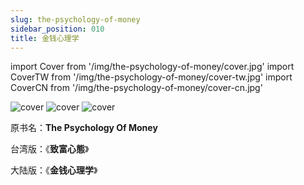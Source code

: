 ```yaml
---
slug: the-psychology-of-money
sidebar_position: 010
title: 金钱心理学
---
```


import Cover from '/img/the-psychology-of-money/cover.jpg'
import CoverTW from '/img/the-psychology-of-money/cover-tw.jpg'
import CoverCN from '/img/the-psychology-of-money/cover-cn.jpg'

<img src={Cover} alt="cover" style={{width:240}} />
<img src={CoverTW} alt="cover" style={{width:240}} />
<img src={CoverCN} alt="cover" style={{width:240}} />

原书名：**The Psychology Of Money**


台湾版：《**致富心態**》


大陆版：《**金钱心理学**》



